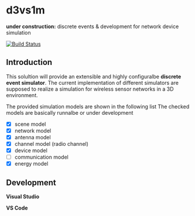 # d3vs1m
**under construction:** discrete events & development for network device simulation

[![Build Status](https://dev.azure.com/adriansinger87/adriansinger87/_apis/build/status/adriansinger87.d3vs1m?branchName=master)](https://dev.azure.com/adriansinger87/adriansinger87/_build/latest?definitionId=2&branchName=master)

## Introduction
This solultion will provide an extensible and highly configuralbe **discrete event simulator**. The current implementation of different simulators are supposed to realize a simulation for wireless sensor networks in a 3D environment.

The provided simulation models are shown in the following list The checked models are basically runnalbe or under development 
- [x] scene model
- [x] network model
- [x] antenna model
- [x] channel model (radio channel)
- [x] device model
- [ ] communication model
- [x] energy model
 
## Development

**Visual Studio**

**VS Code**
